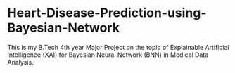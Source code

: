 # Heart-Disease-Prediction-using-Bayesian-Network
This is my B.Tech 4th year Major Project on the topic of Explainable Artificial Intelligence (XAI) for Bayesian Neural Network (BNN) in Medical Data Analysis.
